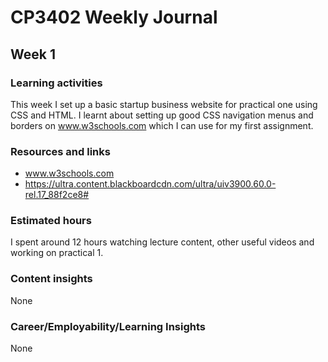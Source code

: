 # CP3402 Weekly Journal

## Week 1

### Learning activities
This week I set up a basic startup business website for practical one using CSS and HTML. I learnt about setting up good CSS navigation menus and borders on www.w3schools.com which I can use for my first assignment.

### Resources and links
- www.w3schools.com
- https://ultra.content.blackboardcdn.com/ultra/uiv3900.60.0-rel.17_88f2ce8#

### Estimated hours
I spent around 12 hours watching lecture content, other useful videos and working on practical 1.

### Content insights
None

### Career/Employability/Learning Insights
None